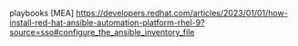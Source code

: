 playbooks [MEA]
https://developers.redhat.com/articles/2023/01/01/how-install-red-hat-ansible-automation-platform-rhel-9?source=sso#configure_the_ansible_inventory_file
